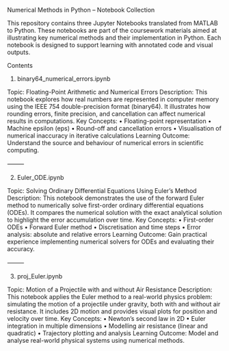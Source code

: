 Numerical Methods in Python – Notebook Collection

This repository contains three Jupyter Notebooks translated from MATLAB to Python. These notebooks are part of the coursework materials aimed at illustrating key numerical methods and their implementation in Python. Each notebook is designed to support learning with annotated code and visual outputs.

Contents

1. binary64_numerical_errors.ipynb

Topic: Floating-Point Arithmetic and Numerical Errors
Description:
This notebook explores how real numbers are represented in computer memory using the IEEE 754 double-precision format (binary64). It illustrates how rounding errors, finite precision, and cancellation can affect numerical results in computations.
Key Concepts:
	•	Floating-point representation
	•	Machine epsilon (eps)
	•	Round-off and cancellation errors
	•	Visualisation of numerical inaccuracy in iterative calculations
Learning Outcome: Understand the source and behaviour of numerical errors in scientific computing.

⸻

2. Euler_ODE.ipynb

Topic: Solving Ordinary Differential Equations Using Euler’s Method
Description:
This notebook demonstrates the use of the forward Euler method to numerically solve first-order ordinary differential equations (ODEs). It compares the numerical solution with the exact analytical solution to highlight the error accumulation over time.
Key Concepts:
	•	First-order ODEs
	•	Forward Euler method
	•	Discretisation and time steps
	•	Error analysis: absolute and relative errors
Learning Outcome: Gain practical experience implementing numerical solvers for ODEs and evaluating their accuracy.

⸻

3. proj_Euler.ipynb

Topic: Motion of a Projectile with and without Air Resistance
Description:
This notebook applies the Euler method to a real-world physics problem: simulating the motion of a projectile under gravity, both with and without air resistance. It includes 2D motion and provides visual plots for position and velocity over time.
Key Concepts:
	•	Newton’s second law in 2D
	•	Euler integration in multiple dimensions
	•	Modelling air resistance (linear and quadratic)
	•	Trajectory plotting and analysis
Learning Outcome: Model and analyse real-world physical systems using numerical methods.
